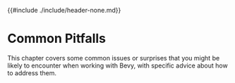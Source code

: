 {{#include ./include/header-none.md}}

# Common Pitfalls

This chapter covers some common issues or surprises that you might be
likely to encounter when working with Bevy, with specific advice about how
to address them.
